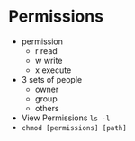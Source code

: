 # Permissions
* permission
    * r read 
    * w write 
    * x execute 
* 3 sets of people
    * owner
    * group 
    * others 
* View Permissions  `ls -l `
* `chmod [permissions] [path]`
